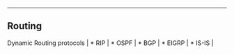-------------------------------------------------------------------------------
Routing
-------------------------------------------------------------------------------
  Dynamic Routing protocols  | * RIP
                             | * OSPF
                             | * BGP
                             | * EIGRP
                             | * IS-IS
                             |
